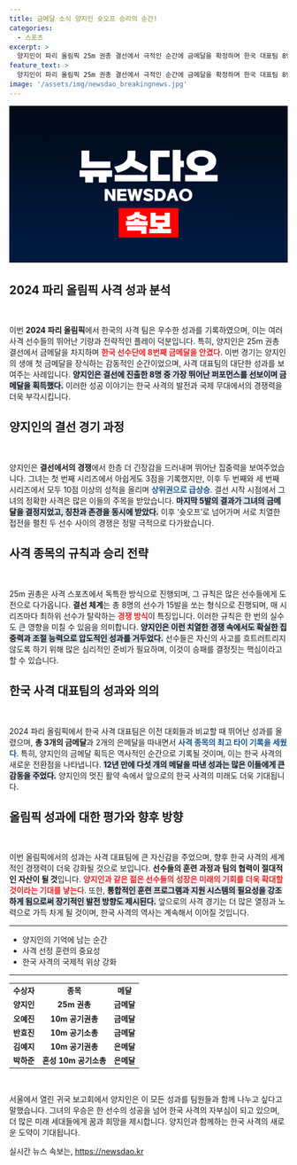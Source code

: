 ```yaml
---
title: 금메달 소식 양지인 슛오프 승리의 순간!
categories:
  - 스포츠
excerpt: >
  양지인이 파리 올림픽 25m 권총 결선에서 극적인 순간에 금메달을 확정하며 한국 대표팀 8번째 금을 쏘아올렸다. 사격팀은 12년 만에 역대 최고 기록을 세우며 메달 행진을 이어간다!
feature_text: >
  양지인이 파리 올림픽 25m 권총 결선에서 극적인 순간에 금메달을 확정하며 한국 대표팀 8번째 금을 쏘아올렸다. 사격팀은 12년 만에 역대 최고 기록을 세우며 메달 행진을 이어간다!
image: '/assets/img/newsdao_breakingnews.jpg'
---
```


<p><img src="/assets/img/newsdao_breakingnews.jpg" alt="implanttips 속보" /></p>

<h2 data-ke-size="size26">2024 파리 올림픽 사격 성과 분석</h2>

<p data-ke-size="size16">&nbsp;</p>

<p>이번 <b>2024 파리 올림픽</b>에서 한국의 사격 팀은 우수한 성과를 기록하였으며, 이는 여러 사격 선수들의 뛰어난 기량과 전략적인 플레이 덕분입니다. 특히, 양지인은 25m 권총 결선에서 금메달을 차지하며 <b><span style="color: #ee2323;">한국 선수단에 8번째 금메달을 안겼다</span></b>. 이번 경기는 양지인의 생애 첫 금메달을 장식하는 감동적인 순간이었으며, 사격 대표팀의 대단한 성과를 보여주는 사례입니다. <b><span style="background-color: #21538527;">양지인은 결선에 진출한 8명 중 가장 뛰어난 퍼포먼스를 선보이며 금메달을 획득했다.</span></b> 이러한 성공 이야기는 한국 사격의 발전과 국제 무대에서의 경쟁력을 더욱 부각시킵니다. </p>

<h2 data-ke-size="size26">양지인의 결선 경기 과정</h2>

<p data-ke-size="size16">&nbsp;</p>

<p>양지인은 <b>결선에서의 경쟁</b>에서 한층 더 긴장감을 드러내며 뛰어난 집중력을 보여주었습니다. 그녀는 첫 번째 시리즈에서 아쉽게도 3점을 기록했지만, 이후 두 번째와 세 번째 시리즈에서 모두 10점 이상의 성적을 올리며 <b><span style="color: #1a5490;">상위권으로 급상승</span></b>. 결선 시작 시점에서 그녀의 정확한 사격은 많은 이들의 주목을 받았습니다. <b><span style="background-color: #21538527;">마지막 5발의 결과가 그녀의 금메달을 결정지었고, 칭찬과 존경을 동시에 받았다.</span></b> 이후 ‘슛오프’로 넘어가며 서로 치열한 접전을 펼친 두 선수 사이의 경쟁은 정말 극적으로 다가왔습니다. </p>

<h2 data-ke-size="size26">사격 종목의 규칙과 승리 전략</h2>

<p data-ke-size="size16">&nbsp;</p>

<p>25m 권총은 사격 스포츠에서 독특한 방식으로 진행되며, 그 규칙은 많은 선수들에게 도전으로 다가옵니다. <b>결선 체계</b>는 총 8명의 선수가 15발을 쏘는 형식으로 진행되며, 매 시리즈마다 최하위 선수가 탈락하는 <b><span style="color: #ee2323;">경쟁 방식</span></b>이 특징입니다. 이러한 규칙은 한 번의 실수도 큰 영향을 미칠 수 있음을 의미합니다. <b><span style="background-color: #21538527;">양지인은 이런 치열한 경쟁 속에서도 확실한 집중력과 조절 능력으로 압도적인 성과를 거두었다.</span></b> 선수들은 자신의 사고를 흐트러트리지 않도록 하기 위해 많은 심리적인 준비가 필요하며, 이것이 승패를 결정짓는 핵심이라고 할 수 있습니다. </p>

<h2 data-ke-size="size26">한국 사격 대표팀의 성과와 의의</h2>

<p data-ke-size="size16">&nbsp;</p>

<p>2024 파리 올림픽에서 한국 사격 대표팀은 이전 대회들과 비교할 때 뛰어난 성과를 올렸으며, <b>총 3개의 금메달</b>과 2개의 은메달을 따내면서 <b><span style="color: #1a5490;">사격 종목의 최고 타이 기록을 세웠다</span></b>. 특히, 양지인의 금메달 획득은 역사적인 순간으로 기록될 것이며, 이는 한국 사격의 새로운 전환점을 나타냅니다. <b><span style="background-color: #21538527;">12년 만에 다섯 개의 메달을 따낸 성과는 많은 이들에게 큰 감동을 주었다.</span></b> 양지인의 멋진 활약 속에서 앞으로의 한국 사격의 미래도 더욱 기대됩니다. </p>

<h2 data-ke-size="size26">올림픽 성과에 대한 평가와 향후 방향</h2>

<p data-ke-size="size16">&nbsp;</p>

<p>이번 올림픽에서의 성과는 사격 대표팀에 큰 자신감을 주었으며, 향후 한국 사격의 세계적인 경쟁력이 더욱 강화될 것으로 보입니다. <b>선수들의 훈련 과정과 팀의 협력이 절대적인 자산이 될 것</b>입니다. <b><span style="color: #ee2323;">양지인과 같은 젊은 선수들의 성장은 미래의 기회를 더욱 확대할 것이라는 기대를 낳는다</span></b>. 또한, <b><span style="background-color: #21538527;">통합적인 훈련 프로그램과 지원 시스템의 필요성을 강조하게 됨으로써 장기적인 발전 방향도 제시된다.</span></b> 앞으로의 사격 경기는 더 많은 열정과 노력으로 가득 차게 될 것이며, 한국 사격의 역사는 계속해서 이어질 것입니다. </p>

<hr>

<ul>
    <li>양지인의 기억에 남는 순간</li>
    <li>사격 선정 훈련의 중요성</li>
    <li>한국 사격의 국제적 위상 강화</li>
</ul>

<hr>

<table>
    <tr>
        <td style="text-align: center; height: 17px;"><b>수상자</b></td>
        <td style="text-align: center; height: 17px;"><b>종목</b></td>
        <td style="text-align: center; height: 17px;"><b>메달</b></td>
    </tr>
    <tr>
        <td style="text-align: center; height: 17px;"><b>양지인</b></td>
        <td style="text-align: center; height: 17px;"><b>25m 권총</b></td>
        <td style="text-align: center; height: 17px;"><b>금메달</b></td>
    </tr>
    <tr>
        <td style="text-align: center; height: 17px;"><b>오예진</b></td>
        <td style="text-align: center; height: 17px;"><b>10m 공기권총</b></td>
        <td style="text-align: center; height: 17px;"><b>금메달</b></td>
    </tr>
    <tr>
        <td style="text-align: center; height: 17px;"><b>반효진</b></td>
        <td style="text-align: center; height: 17px;"><b>10m 공기소총</b></td>
        <td style="text-align: center; height: 17px;"><b>금메달</b></td>
    </tr>
    <tr>
        <td style="text-align: center; height: 17px;"><b>김예지</b></td>
        <td style="text-align: center; height: 17px;"><b>10m 공기권총</b></td>
        <td style="text-align: center; height: 17px;"><b>은메달</b></td>
    </tr>
    <tr>
        <td style="text-align: center; height: 17px;"><b>박하준</b></td>
        <td style="text-align: center; height: 17px;"><b>혼성 10m 공기소총</b></td>
        <td style="text-align: center; height: 17px;"><b>은메달</b></td>
    </tr>
</table>

<p data-ke-size="size16">&nbsp;</p>

<p>서울에서 열린 귀국 보고회에서 양지인은 이 모든 성과를 팀원들과 함께 나누고 싶다고 말했습니다. 그녀의 우승은 한 선수의 성공을 넘어 한국 사격의 자부심이 되고 있으며, 더 많은 미래 세대들에게 꿈과 희망을 제시합니다. 양지인과 함께하는 한국 사격의 새로운 도약이 기대됩니다.</p>
실시간 뉴스 속보는, <a href="https://newsdao.kr" rel="dofollow">https://newsdao.kr</a>


